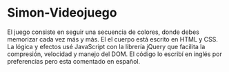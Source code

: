 # Simon-Videojuego
El juego consiste en seguir una secuencia de colores, donde debes memorizar cada vez más y más. El el cuerpo está escrito en HTML y CSS. La lógica y efectos usé JavaScript con la librería jQuery que facilita la compresión, velocidad y manejo del DOM. El código lo escribí en inglés por preferencias pero esta comentado en español.

